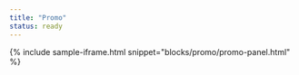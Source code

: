 ```yaml
---
title: "Promo"
status: ready
---
```


{% include sample-iframe.html snippet="blocks/promo/promo-panel.html" %}